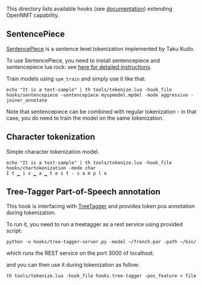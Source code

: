This directory lists available hooks (see [documentation](http://opennmt.net/OpenNMT/misc/)) extending OpenNMT capability.

## SentencePiece

[SentencePiece](https://github.com/google/sentencepiece) is a sentence level tokenization implemented by Taku Kudo.

To use SentencePiece, you need to install sentencepiece and sentencepiece lua rock: see [here for detailed instructions](https://github.com/OpenNMT/lua-sentencepiece/blob/master/README.md).

Train models using `spm_train` and simply use it like that:

```
echo "It is a test-sample" | th tools/tokenize.lua -hook_file hooks/sentencepiece -sentencepiece myspmodel.mpdel -mode aggressive -joiner_annotate
```

Note that sentencepiece can be combined with regular tokenization - in that case, you do need to train the model on the same tokenization.

## Character tokenization

Simple character tokenization model.

```
echo "It is a test-sample" | th tools/tokenize.lua -hook_file hooks/chartokenization -mode char
I t ▁ i s ▁ a ▁ t e s t - s a m p l e
```

## Tree-Tagger Part-of-Speech annotation

This hook is interfacing with [TreeTagger](http://www.cis.uni-muenchen.de/~schmid/tools/TreeTagger/) and provides token pos annotation during tokenization.

To run it, you need to run a treetagger as a rest service using provided script:

```
python -u hooks/tree-tagger-server.py -model ~/french.par -path ~/bin/
```

which runs the REST service on the port 3000 of localhost.

and you can then use it during tokenization as follow:

```
th tools/tokenize.lua -hook_file hooks.tree-tagger -pos_feature < file
``` 